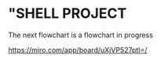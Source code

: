 <html>
<body>
<h1>"SHELL PROJECT</h1>





The next flowchart is a flowchart in progress

https://miro.com/app/board/uXjVP527ptI=/